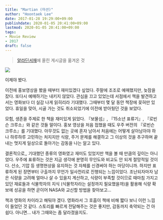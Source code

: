 ```yaml
---
title: "Martian (마션)"
author: "Hoontaek Lee"
date: 2017-01-28 19:29:00+09:00
publishdate: 2020-01-05 20:41:00+09:00
lastmod: 2020-01-05 20:41:00+09:00
tags:
- Movie Review
- 2017
draft: false
---
```


> [알라딘서재](https://blog.aladin.co.kr/770370148/9088591)에 올린 게시글을 옮겨온 것

![](https://image.aladin.co.kr/product/7849/62/coversum/d462634601_1.jpg)

이제야 봤다.

이전에 홍보영상을 봤을 때부터 재미있겠다 싶었다. 주말에 조조로 예매했지만, 늦잠을 잤다. 또다시 예매하기는 내키지 않았다. 관심을 끄고 있었는데 서점에서 책을 발견하고서는 영화보다 더 실감 나게 읽히리라 기대했다. 그때부터 몇 달 동안 책장에 꽂혀만 있었다. 휴일을 맞아, 시골 가는 것도 취소되었기에 이전에 받아뒀던 것을 보았다.

모험, 생존을 주제로 한 책을 재미있게 읽었다. 『보물섬』, 『15소년 표류기』, 『로빈슨 크루소』와 같은 것들 말이다. 홍보 영상을 처음 접했을 때도 우주 버전의 『로빈슨 크루소』를 기대했다. 아무것도 없는 곳에 혼자 남아서 처음에는 어떻게 살아남아야 하나 하루하루 고민하는 처지지만 식량, 주거 문제를 해결하고 그 이상의 것을 추구하며 끝내는 멋지게 일상으로 돌아가는 감동을 나는 알고 있다.

결론적으로,, 기대했던 종류의 영화였고 재미도 있었지만 책을 볼 때 만큼의 깊이는 아니었다. 우주에 표류하는 것은 지금 생각에 분명히 무인도와 비교도 안 되게 절망적일 것이다. 산소, 기압 등 생명현상을 유지하는 것 자체를 신경써야 하는 마당이니까. 하지만 표류하게 된 장면부터 구출까지 무언가 일사천리로 진행되는 느낌이었다. 조난되자마자 남은 식량을 고려해 얼마나 살 수 있을지 계산하고, 식량이 부족할 것이므로 때마침 가지고 있던 재료들과 식물학자의 지식 (식물학자라는 설정까지 필요했을까)을 활용해 식량 확보에 성공을 하면 곧이어 NASA와 교신할 방법을 찾아보고...

책과 영화의 차이라고 해둬야 겠다. 영화라서 그 호흡이 책에 비해 짧다 보니 이런 느낌이 들었던 것 같다. 스토리를 빠르게 전달해주는 것은 좋지만, 감동까지 축약되는 건 아쉽다. 아니면... 내가 그때와는 좀 달라졌을지도.
